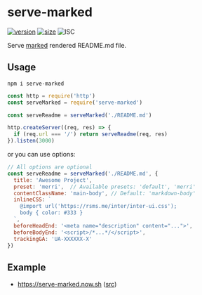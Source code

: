 # serve-marked

[![version][npm-badge]][npm-link]
[![size][size-badge]][size-link]
![ISC](https://badgen.now.sh/badge/license/ISC/blue)

Serve [marked][marked] rendered README.md file.

## Usage

`npm i serve-marked`

```javascript
const http = require('http')
const serveMarked = require('serve-marked')

const serveReadme = serveMarked('./README.md')

http.createServer((req, res) => {
  if (req.url === '/') return serveReadme(req, res)
}).listen(3000)
```

or you can use options:

```javascript
// All options are optional
const serveReadme = serveMarked('./README.md', {
  title: 'Awesome Project',
  preset: 'merri',  // Available presets: 'default', 'merri'
  contentClassName: 'main-body', // Default: 'markdown-body'
  inlineCSS: `
    @import url('https://rsms.me/inter/inter-ui.css');
    body { color: #333 }
  `,
  beforeHeadEnd: '<meta name="description" content="...">',
  beforeBodyEnd: '<script>/*...*/</script>',
  trackingGA: 'UA-XXXXXX-X'
})
```

## Example

- https://serve-marked.now.sh ([src](now-index-src))

[npm-badge]: https://badgen.now.sh/npm/v/serve-marked
[npm-link]: https://www.npmjs.com/package/serve-marked
[size-badge]: https://badgen.net/bundlephobia/min/serve-marked
[size-link]: https://bundlephobia.com/result?p=serve-marked
[marked]: https://github.com/markedjs/marked
[now-index-src]: https://github.com/amio/serve-marked/tree/master/now-index.js
